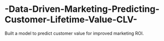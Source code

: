 # -Data-Driven-Marketing-Predicting-Customer-Lifetime-Value-CLV-
 Built a model to predict customer value for improved marketing ROI.
